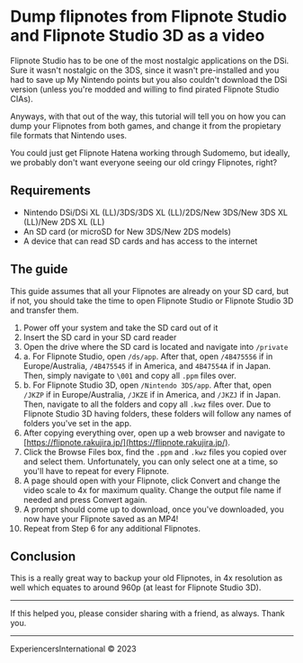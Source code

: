 # Dump flipnotes from Flipnote Studio and Flipnote Studio 3D as a video

Flipnote Studio has to be one of the most nostalgic applications on the DSi. Sure it wasn't nostalgic on the 3DS, since it wasn't pre-installed and you had to save up My Nintendo points but you also couldn't download the DSi version (unless you're modded and willing to find pirated Flipnote Studio CIAs).

Anyways, with that out of the way, this tutorial will tell you on how you can dump your Flipnotes from both games, and change it from the propietary file formats that Nintendo uses.

You could just get Flipnote Hatena working through Sudomemo, but ideally, we probably don't want everyone seeing our old cringy Flipnotes, right?

## Requirements

- Nintendo DSi/DSi XL (LL)/3DS/3DS XL (LL)/2DS/New 3DS/New 3DS XL (LL)/New 2DS XL (LL)
- An SD card (or microSD for New 3DS/New 2DS models)
- A device that can read SD cards and has access to the internet

## The guide

This guide assumes that all your Flipnotes are already on your SD card, but if not, you should take the time to open Flipnote Studio or Flipnote Studio 3D and transfer them.

1. Power off your system and take the SD card out of it
2. Insert the SD card in your SD card reader
3. Open the drive where the SD card is located and navigate into `/private` <br> 
4. a. For Flipnote Studio, open `/ds/app`. After that, open `/4B475556` if in Europe/Australia, `/4B475545` if in America, and `4B47554A` if in Japan. Then, simply navigate to `\001` and copy all `.ppm` files over.
4. b. For Flipnote Studio 3D, open `/Nintendo 3DS/app`. After that, open `/JKZP` if in Europe/Australia, `/JKZE` if in America, and `/JKZJ` if in Japan. Then, navigate to all the folders and copy all `.kwz` files over. Due to Flipnote Studio 3D having folders, these folders will follow any names of folders you've set in the app.
5. After copying everything over, open up a web browser and navigate to [https://flipnote.rakujira.jp/](https://flipnote.rakujira.jp/).
6. Click the Browse Files box, find the `.ppm` and `.kwz` files you copied over and select them. Unfortunately, you can only select one at a time, so you'll have to repeat for every Flipnote.
7. A page should open with your Flipnote, click Convert and change the video scale to 4x for maximum quality. Change the output file name if needed and press Convert again.
8. A prompt should come up to download, once you've downloaded, you now have your Flipnote saved as an MP4!
9. Repeat from Step 6 for any additional Flipnotes.

## Conclusion

This is a really great way to backup your old Flipnotes, in 4x resolution as well which equates to around 960p (at least for Flipnote Studio 3D).

---

If this helped you, please consider sharing with a friend, as always. Thank you.

---

ExperiencersInternational © 2023
